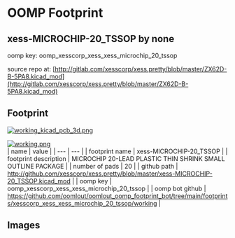 # OOMP Footprint  
## xess-MICROCHIP-20_TSSOP  by none  
  
oomp key: oomp_xesscorp_xess_xess_microchip_20_tssop  
  
source repo at: [http://gitlab.com/xesscorp/xess.pretty/blob/master/ZX62D-B-5PA8.kicad_mod](http://gitlab.com/xesscorp/xess.pretty/blob/master/ZX62D-B-5PA8.kicad_mod)  
## Footprint  
  
[![working_kicad_pcb_3d.png](working_kicad_pcb_3d_600.png)](working_kicad_pcb_3d.png)  
  
[![working.png](working_600.png)](working.png)  
| name | value | 
| --- | --- | 
| footprint name | xess-MICROCHIP-20_TSSOP | 
| footprint description | MICROCHIP 20-LEAD PLASTIC THIN SHRINK SMALL OUTLINE PACKAGE | 
| number of pads | 20 | 
| github path | http://github.com/xesscorp/xess.pretty/blob/master/xess-MICROCHIP-20_TSSOP.kicad_mod | 
| oomp key | oomp_xesscorp_xess_xess_microchip_20_tssop | 
| oomp bot github | https://github.com/oomlout/oomlout_oomp_footprint_bot/tree/main/footprints/xesscorp_xess_xess_microchip_20_tssop/working | 
## Images  
